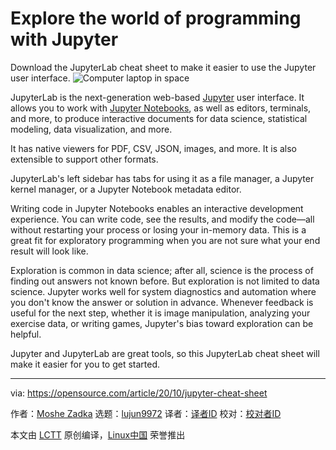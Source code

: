 [#]: collector: (lujun9972)
[#]: translator: ( )
[#]: reviewer: ( )
[#]: publisher: ( )
[#]: url: ( )
[#]: subject: (Explore the world of programming with Jupyter)
[#]: via: (https://opensource.com/article/20/10/jupyter-cheat-sheet)
[#]: author: (Moshe Zadka https://opensource.com/users/moshez)

Explore the world of programming with Jupyter
======
Download the JupyterLab cheat sheet to make it easier to use the Jupyter
user interface.
![Computer laptop in space][1]

JupyterLab is the next-generation web-based [Jupyter][2] user interface. It allows you to work with [Jupyter Notebooks][3], as well as editors, terminals, and more, to produce interactive documents for data science, statistical modeling, data visualization, and more.

It has native viewers for PDF, CSV, JSON, images, and more. It is also extensible to support other formats.

JupyterLab's left sidebar has tabs for using it as a file manager, a Jupyter kernel manager, or a Jupyter Notebook metadata editor.

Writing code in Jupyter Notebooks enables an interactive development experience. You can write code, see the results, and modify the code—all without restarting your process or losing your in-memory data. This is a great fit for exploratory programming when you are not sure what your end result will look like.

Exploration is common in data science; after all, science is the process of finding out answers not known before. But exploration is not limited to data science. Jupyter works well for system diagnostics and automation where you don't know the answer or solution in advance. Whenever feedback is useful for the next step, whether it is image manipulation, analyzing your exercise data, or writing games, Jupyter's bias toward exploration can be helpful.

Jupyter and JupyterLab are great tools, so this JupyterLab cheat sheet will make it easier for you to get started.

--------------------------------------------------------------------------------

via: https://opensource.com/article/20/10/jupyter-cheat-sheet

作者：[Moshe Zadka][a]
选题：[lujun9972][b]
译者：[译者ID](https://github.com/译者ID)
校对：[校对者ID](https://github.com/校对者ID)

本文由 [LCTT](https://github.com/LCTT/TranslateProject) 原创编译，[Linux中国](https://linux.cn/) 荣誉推出

[a]: https://opensource.com/users/moshez
[b]: https://github.com/lujun9972
[1]: https://opensource.com/sites/default/files/styles/image-full-size/public/lead-images/computer_space_graphic_cosmic.png?itok=wu493YbB (Computer laptop in space)
[2]: https://jupyter.org/
[3]: https://opensource.com/article/18/3/getting-started-jupyter-notebooks
